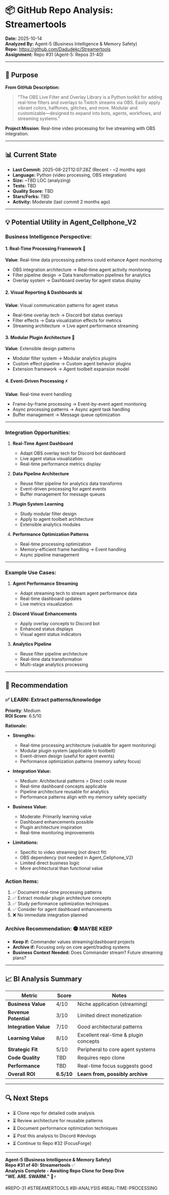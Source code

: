 # 📦 GitHub Repo Analysis: Streamertools

**Date:** 2025-10-14  
**Analyzed By:** Agent-5 (Business Intelligence & Memory Safety)  
**Repo:** https://github.com/Dadudekc/Streamertools  
**Assignment:** Repo #31 (Agent-5: Repos 31-40)

---

## 🎯 **Purpose**

**From GitHub Description:**
> "The OBS Live Filter and Overlay Library is a Python toolkit for adding real-time filters and overlays to Twitch streams via OBS. Easily apply vibrant colors, halftones, glitches, and more. Modular and customizable—designed to expand into bots, agents, workflows, and streaming systems."

**Project Mission**: Real-time video processing for live streaming with OBS integration.

---

## 📊 **Current State**

- **Last Commit:** 2025-08-22T12:07:28Z (Recent - ~2 months ago)
- **Language:** Python (video processing, OBS integration)
- **Size:** ~TBD LOC (analyzing)
- **Tests:** TBD
- **Quality Score:** TBD
- **Stars/Forks:** TBD
- **Activity:** Moderate (last commit 2 months ago)

---

## 💡 **Potential Utility in Agent_Cellphone_V2**

### **Business Intelligence Perspective:**

#### **1. Real-Time Processing Framework** 🎥
**Value**: Real-time data processing patterns could enhance Agent monitoring
- OBS integration architecture → Real-time agent activity monitoring
- Filter pipeline design → Data transformation pipelines for analytics
- Overlay system → Dashboard overlay for agent status display

#### **2. Visual Reporting & Dashboards** 📊
**Value**: Visual communication patterns for agent status
- Real-time overlay tech → Discord bot status overlays
- Filter effects → Data visualization effects for metrics
- Streaming architecture → Live agent performance streaming

#### **3. Modular Plugin Architecture** 🔌
**Value**: Extensible design patterns
- Modular filter system → Modular analytics plugins
- Custom effect pipeline → Custom agent behavior plugins
- Extension framework → Agent toolbelt expansion model

#### **4. Event-Driven Processing** ⚡
**Value**: Real-time event handling
- Frame-by-frame processing → Event-by-event agent monitoring
- Async processing patterns → Async agent task handling
- Buffer management → Message queue optimization

---

### **Integration Opportunities:**

1. **Real-Time Agent Dashboard**
   - Adapt OBS overlay tech for Discord bot dashboard
   - Live agent status visualization
   - Real-time performance metrics display

2. **Data Pipeline Architecture**
   - Reuse filter pipeline for analytics data transforms
   - Event-driven processing for agent events
   - Buffer management for message queues

3. **Plugin System Learning**
   - Study modular filter design
   - Apply to agent toolbelt architecture
   - Extensible analytics modules

4. **Performance Optimization Patterns**
   - Real-time processing optimization
   - Memory-efficient frame handling → Event handling
   - Async pipeline management

---

### **Example Use Cases:**

1. **Agent Performance Streaming**
   - Adapt streaming tech to stream agent performance data
   - Real-time dashboard updates
   - Live metrics visualization

2. **Discord Visual Enhancements**
   - Apply overlay concepts to Discord bot
   - Enhanced status displays
   - Visual agent status indicators

3. **Analytics Pipeline**
   - Reuse filter pipeline architecture
   - Real-time data transformation
   - Multi-stage analytics processing

---

## 🎯 **Recommendation**

### ✅ **LEARN:** Extract patterns/knowledge

**Priority**: Medium  
**ROI Score**: 6.5/10

**Rationale:**
- **Strengths:**
  - Real-time processing architecture (valuable for agent monitoring)
  - Modular plugin system (applicable to toolbelt)
  - Event-driven design (useful for agent events)
  - Performance optimization patterns (memory safety focus)

- **Integration Value:**
  - Medium: Architectural patterns > Direct code reuse
  - Real-time dashboard concepts applicable
  - Pipeline architecture reusable for analytics
  - Performance patterns align with my memory safety specialty

- **Business Value:**
  - Moderate: Primarily learning value
  - Dashboard enhancements possible
  - Plugin architecture inspiration
  - Real-time monitoring improvements

- **Limitations:**
  - Specific to video streaming (not direct fit)
  - OBS dependency (not needed in Agent_Cellphone_V2)
  - Limited direct business logic
  - More architectural than functional value

### **Action Items:**
1. ✅ Document real-time processing patterns
2. ✅ Extract modular plugin architecture concepts
3. ✅ Study performance optimization techniques
4. ✅ Consider for agent dashboard enhancements
5. ❌ No immediate integration planned

### **Archive Recommendation:** 🟡 MAYBE KEEP
- **Keep if:** Commander values streaming/dashboard projects
- **Archive if:** Focusing only on core agent/trading systems
- **Business Context Needed:** Does Commander stream? Future streaming plans?

---

## 📈 **BI Analysis Summary**

| Metric | Score | Notes |
|--------|-------|-------|
| **Business Value** | 4/10 | Niche application (streaming) |
| **Revenue Potential** | 3/10 | Limited direct monetization |
| **Integration Value** | 7/10 | Good architectural patterns |
| **Learning Value** | 8/10 | Excellent real-time & plugin concepts |
| **Strategic Fit** | 5/10 | Peripheral to core agent systems |
| **Code Quality** | TBD | Requires repo clone |
| **Performance** | TBD | Real-time focus suggests good |
| **Overall ROI** | **6.5/10** | **Learn from, possibly archive** |

---

## 🔍 **Next Steps**

- ⏳ Clone repo for detailed code analysis
- ⏳ Review architecture for reusable patterns
- ⏳ Document performance optimization techniques
- ⏳ Post this analysis to Discord #devlogs
- ⏳ Continue to Repo #32 (FocusForge)

---

**Agent-5 (Business Intelligence & Memory Safety)**  
**Repo #31 of 40: Streamertools** ✅  
**Analysis Complete - Awaiting Repo Clone for Deep Dive**  
**"WE. ARE. SWARM."** 🐝⚡

#REPO-31 #STREAMERTOOLS #BI-ANALYSIS #REAL-TIME-PROCESSING


